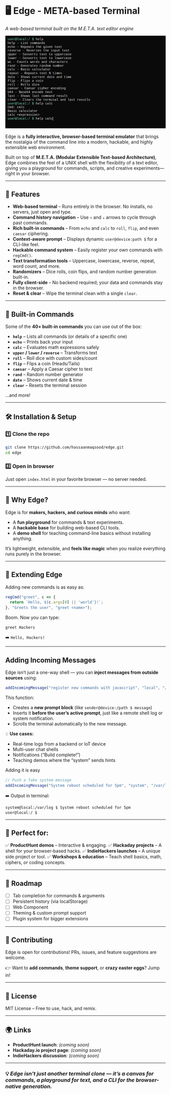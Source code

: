 # 🖥️ Edge - META-based Terminal

*A web-based terminal built on the M.E.T.A. text editor engine*

![Edge terminal screenshot](https://raw.githubusercontent.com/hassaanmaqsood/edge/160fe7b2369b3c04ad626b627da19ccf8bb39b87/images/ss_meta-terminal.png) <!-- optional image placeholder -->

Edge is a **fully interactive, browser-based terminal emulator** that brings the nostalgia of the command line into a modern, hackable, and highly extensible web environment.

Built on top of **M.E.T.A. (Modular Extensible Text-based Architecture)**, Edge combines the feel of a UNIX shell with the flexibility of a text editor, giving you a playground for commands, scripts, and creative experiments—right in your browser.

---

## 🚀 Features

* **Web-based terminal** – Runs entirely in the browser. No installs, no servers, just open and type.
* **Command history navigation** – Use `↑` and `↓` arrows to cycle through past commands.
* **Rich built-in commands** – From `echo` and `calc` to `roll`, `flip`, and even `caesar` ciphering.
* **Context-aware prompt** – Displays dynamic `user@device:path $` for a CLI-like feel.
* **Hackable command system** – Easily register your own commands with `regCmd()`.
* **Text transformation tools** – Uppercase, lowercase, reverse, repeat, word count, and more.
* **Randomizers** – Dice rolls, coin flips, and random number generation built-in.
* **Fully client-side** – No backend required; your data and commands stay in the browser.
* **Reset & clear** – Wipe the terminal clean with a single `clear`.

---

## 📜 Built-in Commands

Some of the **40+ built-in commands** you can use out of the box:

* **`help`** – Lists all commands (or details of a specific one)
* **`echo`** – Prints back your input
* **`calc`** – Evaluates math expressions safely
* **`upper` / `lower` / `reverse`** – Transforms text
* **`roll`** – Roll dice with custom sides/count
* **`flip`** – Flips a coin (Heads/Tails)
* **`caesar`** – Apply a Caesar cipher to text
* **`rand`** – Random number generator
* **`date`** – Shows current date & time
* **`clear`** – Resets the terminal session

...and more!

---

## 🛠️ Installation & Setup

### 1️⃣ Clone the repo

```bash
git clone https://github.com/hassaanmaqsood/edge.git
cd edge
```

### 2️⃣ Open in browser

Just open `index.html` in your favorite browser — no server needed.

---

## 🎯 Why Edge?

Edge is for **makers, hackers, and curious minds** who want:

* A **fun playground** for commands & text experiments.
* A **hackable base** for building web-based CLI tools.
* A **demo shell** for teaching command-line basics without installing anything.

It’s lightweight, extensible, and **feels like magic** when you realize everything runs purely in the browser.

---

## 🔧 Extending Edge

Adding new commands is as easy as:

```js
regCmd("greet", c => {
  return `Hello, ${c.args[0] || 'world'}!`;
}, "Greets the user", "greet <name>");
```

Boom. Now you can type:

```
greet Hackers
```

➡️ `Hello, Hackers!`

---

## Adding Incoming Messages

Edge isn’t just a one-way shell — you can **inject messages from outside sources** using:

```js
addIncomingMessage("register new commands with javascript", "local", "/");
```

This function:

* Creates a **new prompt block** (like `sender@device:/path $ message`)
* Inserts it **before the user’s active prompt**, just like a remote shell log or system notification.
* Scrolls the terminal automatically to the new message.

💡 **Use cases:**

* Real-time logs from a backend or IoT device
* Multi-user chat shells
* Notifications (“Build complete!”)
* Teaching demos where the “system” sends hints

Adding it is easy

```js
// Push a fake system message
addIncomingMessage("System reboot scheduled for 5pm", "system", "/var/log");
```

➡️ Output in terminal:

```
system@local:/var/log $ System reboot scheduled for 5pm
user@local:/ $
```

---

## 🎥 Perfect for:

✅ **ProductHunt demos** – Interactive & engaging.
✅ **Hackaday projects** – A shell for your browser-based hacks.
✅ **IndieHackers launches** – A unique side project or tool.
✅ **Workshops & education** – Teach shell basics, math, ciphers, or coding concepts.

---

## 📍 Roadmap

* [ ] Tab completion for commands & arguments
* [ ] Persistent history (via localStorage)
* [ ] Web Component
* [ ] Theming & custom prompt support
* [ ] Plugin system for bigger extensions

---

## 🤝 Contributing

Edge is open for contributions! PRs, issues, and feature suggestions are welcome.

👉 Want to **add commands**, **theme support**, or **crazy easter eggs**? Jump in!

---

## 📜 License

MIT License – Free to use, hack, and remix.

---

## 🌍 Links

* **ProductHunt launch**: *(coming soon)*
* **Hackaday.io project page**: *(coming soon)*
* **IndieHackers discussion**: *(coming soon)*

---

### 💡 *Edge isn’t just another terminal clone — it’s a canvas for commands, a playground for text, and a CLI for the browser-native generation.*
